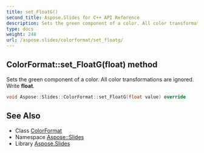 ```yaml
---
title: set_FloatG()
second_title: Aspose.Slides for C++ API Reference
description: Sets the green component of a color. All color transformations are ignored. Write float.
type: docs
weight: 248
url: /aspose.slides/colorformat/set_floatg/
---
```

## ColorFormat::set_FloatG(float) method


Sets the green component of a color. All color transformations are ignored. Write **float**.

```cpp
void Aspose::Slides::ColorFormat::set_FloatG(float value) override
```

## See Also

* Class [ColorFormat](../)
* Namespace [Aspose::Slides](../../)
* Library [Aspose.Slides](../../../)